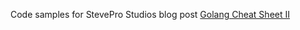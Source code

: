 Code samples for StevePro Studios blog post [Golang Cheat Sheet II](http://steveproxna.blogspot.com/2022/11/golang-cheat-sheet-ii.html)